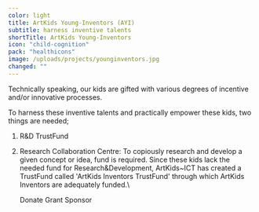 ```yaml
---
color: light
title: ArtKids Young-Inventors (AYI)
subtitle: harness inventive talents
shortTitle: ArtKids Young-Inventors
icon: "child-cognition"
pack: "healthicons"
image: /uploads/projects/younginventors.jpg
changed: ""
---
```

Technically speaking, our kids are gifted with various degrees of incentive and/or innovative processes.

To harness these inventive talents and practically empower these kids, two things are needed;

1. R&D TrustFund
2. Research Collaboration Centre:
   To copiously research and develop a given concept or idea, fund is required. Since these kids lack the needed fund for Research&Development, ArtKids~ICT has created a TrustFund called 'ArtKids Inventors TrustFund' through which ArtKids Inventors are adequately funded.\

   Donate
   Grant
   Sponsor